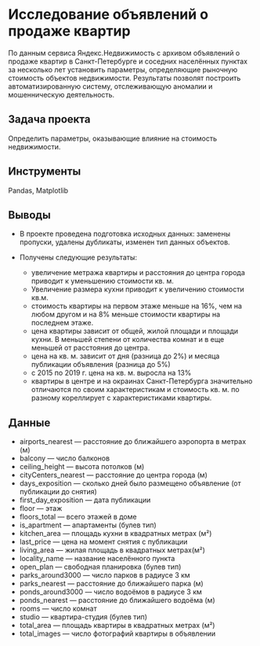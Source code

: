 # Исследование объявлений о продаже квартир

По данным сервиса Яндекс.Недвижимость с архивом объявлений о продаже квартир в Санкт-Петербурге и соседних населённых пунктах за несколько лет установить параметры, определяющие рыночную стоимость объектов недвижимости. Результаты позволят построить автоматизированную систему, отслеживающую аномалии и мошенническую деятельность.

## Задача проекта

Определить параметры, оказывающие влияние на стоимость недвижимости.

## Инструменты

Pandas, Matplotlib

## Выводы

* В проекте проведена подготовка исходных данных: заменены пропуски, удалены дубликаты, изменен тип данных объектов.

* Получены следующие результаты: 
    * увеличение метража квартиры и расстояния до центра города приводит к уменьшению стоимости кв. м. 
    * Увеличение размера кухни приводит к увеличению стоимости кв.м.
    * стоимость квартиры на первом этаже меньше на 16%, чем на любом другом и на 8% меньше стоимости квартиры на последнем этаже.
    * цена квартиры зависит от общей, жилой площади и площади кухни. В меньшей степени от количества комнат и в еще меньшей от расстояния до центра.
    * цена на кв. м. зависит от дня (разница до 2%) и месяца публикации объявления (разница до 5%)
    * с 2015 по 2019 г. цена на кв. м.  выросла на 13%
    * квартиры в центре и на окраинах Санкт-Петербурга значительно отличаются по своим характеристикам и стоимость кв. м. по разному кореллирует с характеристиками квартиры.

## Данные
* airports_nearest — расстояние до ближайшего аэропорта в метрах (м)
* balcony — число балконов
* ceiling_height — высота потолков (м)
* cityCenters_nearest — расстояние до центра города (м)
* days_exposition — сколько дней было размещено объявление (от публикации до снятия)
* first_day_exposition — дата публикации
* floor — этаж
* floors_total — всего этажей в доме
* is_apartment — апартаменты (булев тип)
* kitchen_area — площадь кухни в квадратных метрах (м²)
* last_price — цена на момент снятия с публикации
* living_area — жилая площадь в квадратных метрах(м²)
* locality_name — название населённого пункта
* open_plan — свободная планировка (булев тип)
* parks_around3000 — число парков в радиусе 3 км
* parks_nearest — расстояние до ближайшего парка (м)
* ponds_around3000 — число водоёмов в радиусе 3 км
* ponds_nearest — расстояние до ближайшего водоёма (м)
* rooms — число комнат
* studio — квартира-студия (булев тип)
* total_area — площадь квартиры в квадратных метрах (м²)
* total_images — число фотографий квартиры в объявлении



